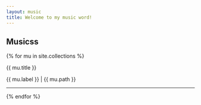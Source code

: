 ```yaml
---
layout: music
title: Welcome to my music word!
---
```

## Musicss

  {% for mu in site.collections %}
<div>
    <p id="post_title">{{ mu.title }}</p>
    <p>{{ mu.label }} | {{ mu.path }}</p>
</div>
<hr />
  {% endfor %}
